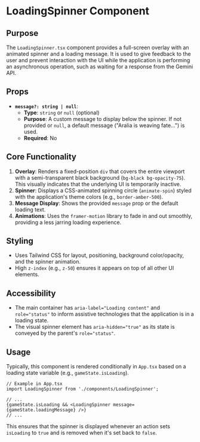 # LoadingSpinner Component

## Purpose

The `LoadingSpinner.tsx` component provides a full-screen overlay with an animated spinner and a loading message. It is used to give feedback to the user and prevent interaction with the UI while the application is performing an asynchronous operation, such as waiting for a response from the Gemini API.

## Props

*   **`message?: string | null`**:
    *   **Type**: `string` or `null` (optional)
    *   **Purpose**: A custom message to display below the spinner. If not provided or `null`, a default message ("Aralia is weaving fate...") is used.
    *   **Required**: No

## Core Functionality

1.  **Overlay**: Renders a fixed-position `div` that covers the entire viewport with a semi-transparent black background (`bg-black bg-opacity-75`). This visually indicates that the underlying UI is temporarily inactive.
2.  **Spinner**: Displays a CSS-animated spinning circle (`animate-spin`) styled with the application's theme colors (e.g., `border-amber-500`).
3.  **Message Display**: Shows the provided `message` prop or the default loading text.
4.  **Animations**: Uses the `framer-motion` library to fade in and out smoothly, providing a less jarring loading experience.

## Styling

*   Uses Tailwind CSS for layout, positioning, background color/opacity, and the spinner animation.
*   High `z-index` (e.g., `z-50`) ensures it appears on top of all other UI elements.

## Accessibility

*   The main container has `aria-label="Loading content"` and `role="status"` to inform assistive technologies that the application is in a loading state.
*   The visual spinner element has `aria-hidden="true"` as its state is conveyed by the parent's `role="status"`.

## Usage

Typically, this component is rendered conditionally in `App.tsx` based on a loading state variable (e.g., `gameState.isLoading`).

```tsx
// Example in App.tsx
import LoadingSpinner from './components/LoadingSpinner';

// ...
{gameState.isLoading && <LoadingSpinner message={gameState.loadingMessage} />}
// ...
```

This ensures that the spinner is displayed whenever an action sets `isLoading` to `true` and is removed when it's set back to `false`.
